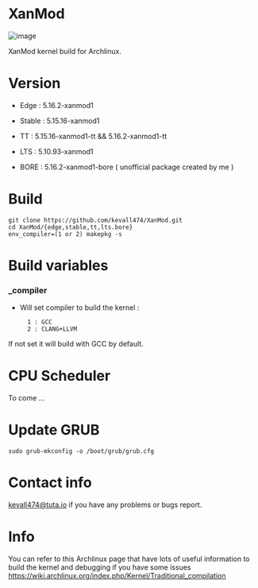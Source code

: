 # XanMod

![image](https://user-images.githubusercontent.com/68618182/124551127-b059b480-ddff-11eb-97af-9664740c4829.png)

XanMod kernel build for Archlinux.

# Version

- Edge : 5.16.2-xanmod1

- Stable : 5.15.16-xanmod1

- TT : 5.15.16-xanmod1-tt && 5.16.2-xanmod1-tt

- LTS : 5.10.93-xanmod1

- BORE : 5.16.2-xanmod1-bore ( unofficial package created by me )

# Build

    git clone https://github.com/kevall474/XanMod.git
    cd XanMod/{edge,stable,tt,lts.bore}
    env_compiler=(1 or 2) makepkg -s

# Build variables

### _compiler

- Will set compiler to build the kernel :

        1 : GCC
        2 : CLANG+LLVM

If not set it will build with GCC by default.

# CPU Scheduler

To come ...

# Update GRUB

    sudo grub-mkconfig -o /boot/grub/grub.cfg

# Contact info

kevall474@tuta.io if you have any problems or bugs report.

# Info

You can refer to this Archlinux page that have lots of useful information to build the kernel and debugging if you have some issues https://wiki.archlinux.org/index.php/Kernel/Traditional_compilation
